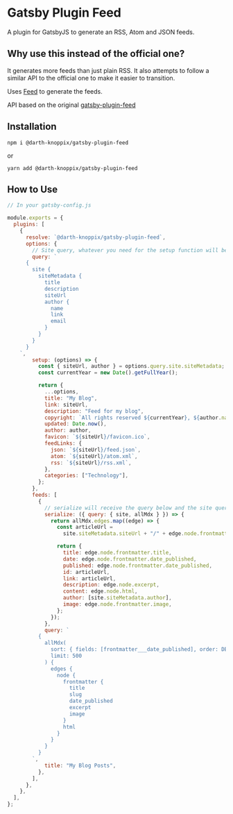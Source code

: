 # Gatsby Plugin Feed

A plugin for GatsbyJS to generate an RSS, Atom and JSON feeds.

## Why use this instead of the official one?

It generates more feeds than just plain RSS. It also attempts to follow a similar API to the official one to make it easier to transition.

Uses [Feed](https://github.com/jpmonette/feed) to generate the feeds.

API based on the original [gatsby-plugin-feed](https://github.com/gatsbyjs/gatsby/blob/master/packages/gatsby-plugin-feed)

## Installation

`npm i @darth-knoppix/gatsby-plugin-feed`

or

`yarn add @darth-knoppix/gatsby-plugin-feed`

## How to Use

```js
// In your gatsby-config.js

module.exports = {
  plugins: [
    {
      resolve: `@darth-knoppix/gatsby-plugin-feed`,
      options: {
        // Site query, whatever you need for the setup function will be on `query`
        query: `
      {
        site {
          siteMetadata {
            title
            description
            siteUrl
            author {
              name
              link
              email
            }
          }
        }
      }
    `,
        setup: (options) => {
          const { siteUrl, author } = options.query.site.siteMetadata;
          const currentYear = new Date().getFullYear();

          return {
            ...options,
            title: "My Blog",
            link: siteUrl,
            description: "Feed for my blog",
            copyright: `All rights reserved ${currentYear}, ${author.name}`,
            updated: Date.now(),
            author: author,
            favicon: `${siteUrl}/favicon.ico`,
            feedLinks: {
              json: `${siteUrl}/feed.json`,
              atom: `${siteUrl}/atom.xml`,
              rss: `${siteUrl}/rss.xml`,
            },
            categories: ["Technology"],
          };
        },
        feeds: [
          {
            // serialize will receive the query below and the site query
            serialize: ({ query: { site, allMdx } }) => {
              return allMdx.edges.map((edge) => {
                const articleUrl =
                  site.siteMetadata.siteUrl + "/" + edge.node.frontmatter.slug;

                return {
                  title: edge.node.frontmatter.title,
                  date: edge.node.frontmatter.date_published,
                  published: edge.node.frontmatter.date_published,
                  id: articleUrl,
                  link: articleUrl,
                  description: edge.node.excerpt,
                  content: edge.node.html,
                  author: [site.siteMetadata.author],
                  image: edge.node.frontmatter.image,
                };
              });
            },
            query: `
          {
            allMdx(
              sort: { fields: [frontmatter___date_published], order: DESC }
              limit: 500
            ) {
              edges {
                node {
                  frontmatter {
                    title
                    slug
                    date_published
                    excerpt
                    image
                  }
                  html
                }
              }
            }
          }
        `,
            title: "My Blog Posts",
          },
        ],
      },
    },
  ],
};
```
